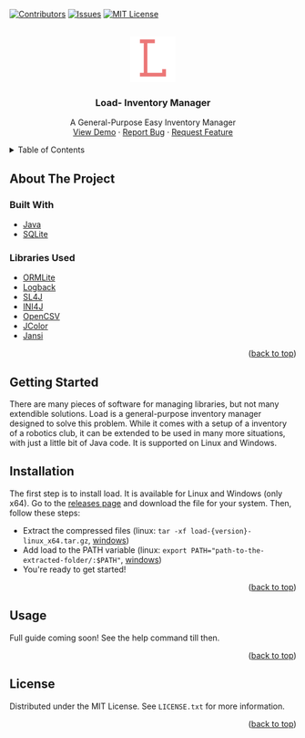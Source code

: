 <div id="top"></div>
<!--
*** Thanks for checking out the Best-README-Template. If you have a suggestion
*** that would make this better, please fork the repo and create a pull request
*** or simply open an issue with the tag "enhancement".
*** Don't forget to give the project a star!
*** Thanks again! Now go create something AMAZING! :D
-->



<!-- PROJECT SHIELDS -->
<!--
*** I'm using markdown "reference style" links for readability.
*** Reference links are enclosed in brackets [ ] instead of parentheses ( ).
*** See the bottom of this document for the declaration of the reference variables
*** for contributors-url, forks-url, etc. This is an optional, concise syntax you may use.
*** https://www.markdownguide.org/basic-syntax/#reference-style-links
-->
[![Contributors][contributors-shield]][contributors-url]
[![Issues][issues-shield]][issues-url]
[![MIT License][license-shield]][license-url]



<!-- PROJECT LOGO -->
<br />
<div align="center">
  <a href="https://github.com/Aryaman91999/Load-Inventory-Manager">
    <img src="src\main\resources\icon.png" alt="Logo" width="80" height="80">
  </a>

<h3 align="center">Load- Inventory Manager</h3>

  <p align="center">
    A General-Purpose Easy Inventory Manager
    <br />
    <a href="https://github.com/Aryaman91999/Load-Inventory-Manager">View Demo</a>
    ·
    <a href="https://github.com/Aryaman91999/Load-Inventory-Manager/issues">Report Bug</a>
    ·
    <a href="https://github.com/Aryaman91999/Load-Inventory-Manager/issues">Request Feature</a>
  </p>
</div>



<!-- TABLE OF CONTENTS -->
<details>
  <summary>Table of Contents</summary>
  <ol>
    <li>
      <a href="#about-the-project">About The Project</a>
      <ul>
        <li><a href="#built-with">Built With</a></li>
        <li><a href="#libraries-used">Libraries Used</a></li>
      </ul>
    </li>
    <li>
      <a href="#getting-started">Getting Started</a>
      <ul>
        <li><a href="#installation">Installation</a></li>
      </ul>
    </li>
    <li><a href="#license">License</a></li>
  </ol>
</details>

<!-- ABOUT THE PROJECT -->
## About The Project
### Built With

* [Java](https://www.java.com/en/)
* [SQLite](https://www.sqlite.org/index.html)

### Libraries Used
* [ORMLite](https://ormlite.com/)
* [Logback](https://logback.qos.ch/)
* [SL4J](https://www.slf4j.org/)
* [INI4J](http://ini4j.sourceforge.net/)
* [OpenCSV](http://opencsv.sourceforge.net/)
* [JColor](https://github.com/dialex/JColor)
* [Jansi](https://fusesource.github.io/jansi/)

<p align="right">(<a href="#top">back to top</a>)</p>


## Getting Started

There are many pieces of software for managing libraries, but not many extendible solutions. Load is a general-purpose inventory manager designed to solve this problem. While it comes with a setup of a inventory of a robotics club, it can be extended to be used in many more situations, with just a little bit of Java code. It is supported on Linux and Windows.

<!-- GETTING STARTED -->
## Installation

The first step is to install load. It is available for Linux and Windows (only x64). Go to the [releases page](https://github.com/Aryaman91999/Load-Inventory-Manager/releases) and download the file for your system. Then, follow these steps:

  * Extract the compressed files (linux: `tar -xf load-{version}-linux_x64.tar.gz`, [windows](https://support.microsoft.com/en-us/windows/zip-and-unzip-files-f6dde0a7-0fec-8294-e1d3-703ed85e7ebc#:~:text=Right%2Dclick%20the%20file%20you,%3E%20Compressed%20(zipped)%20folder.&text=Open%20File%20Explorer%20and%20find,zipped%20folder%20to%20open%20it.))
  * Add load to the PATH variable (linux: `export PATH="path-to-the-extracted-folder/:$PATH"`, [windows](https://www.architectryan.com/2018/03/17/add-to-the-path-on-windows-10/))
  * You're ready to get started!


<p align="right">(<a href="#top">back to top</a>)</p>



<!-- USAGE EXAMPLES -->
## Usage

Full guide coming soon! See the help command till then.

<p align="right">(<a href="#top">back to top</a>)</p>



<!-- LICENSE -->
## License

Distributed under the MIT License. See `LICENSE.txt` for more information.

<p align="right">(<a href="#top">back to top</a>)</p>



<!-- MARKDOWN LINKS & IMAGES -->
<!-- https://www.markdownguide.org/basic-syntax/#reference-style-links -->
[contributors-shield]: https://img.shields.io/github/contributors/Aryaman91999/Load-Inventory-Manager.svg?style=for-the-badge
[contributors-url]: https://github.com/Aryaman91999/Load-Inventory-Manager/graphs/contributors
[forks-shield]: https://img.shields.io/github/forks/Aryaman91999/Load-Inventory-Manager.svg?style=for-the-badge
[forks-url]: https://github.com/Aryaman91999/Load-Inventory-Manager/network/members
[stars-shield]: https://img.shields.io/github/stars/Aryaman91999/Load-Inventory-Manager.svg?style=for-the-badge
[stars-url]: https://github.com/Aryaman91999/Load-Inventory-Manager/stargazers
[issues-shield]: https://img.shields.io/github/issues/Aryaman91999/Load-Inventory-Manager.svg?style=for-the-badge
[issues-url]: https://github.com/Aryaman91999/Load-Inventory-Manager/issues
[license-shield]: https://img.shields.io/github/license/Aryaman91999/Load-Inventory-Manager.svg?style=for-the-badge
[license-url]: https://github.com/Aryaman91999/Load-Inventory-Manager/blob/master/LICENSE.txt
[linkedin-shield]: https://img.shields.io/badge/-LinkedIn-black.svg?style=for-the-badge&logo=linkedin&colorB=555
[linkedin-url]: https://linkedin.com/in/linkedin_username
